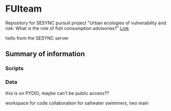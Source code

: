 # FUIteam

Repository for SESYNC pursuit project "Urban ecologies of vulnerability and risk: What is the role of fish consumption advisories?" [Link](https://www.sesync.org/events-announcements/mon-2017-11-27-1512/graduate-pursuit-urban-ecologies-of-vulnerability-and-risk)

hello from the SESYNC server

## Summary of information
### Scripts

### Data
this is on PYDIO, maybe can't be public access??

workspace for code collaboration for saltwater swimmers, two main 
